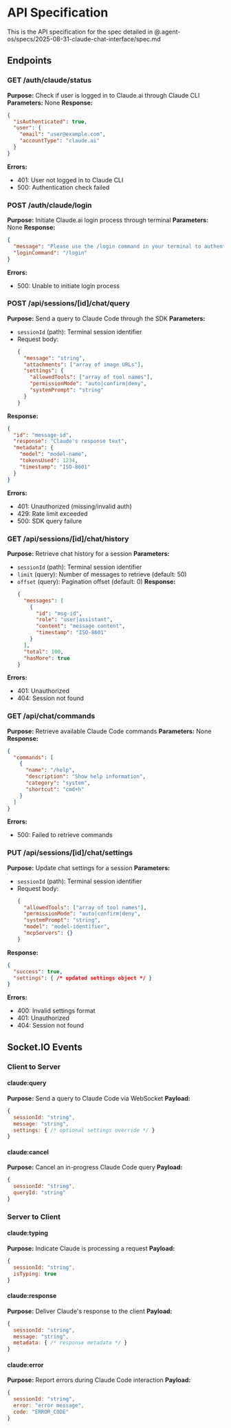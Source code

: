 # API Specification

This is the API specification for the spec detailed in @.agent-os/specs/2025-08-31-claude-chat-interface/spec.md

## Endpoints

### GET /auth/claude/status
**Purpose:** Check if user is logged in to Claude.ai through Claude CLI
**Parameters:** None
**Response:** 
```json
{
  "isAuthenticated": true,
  "user": {
    "email": "user@example.com",
    "accountType": "claude.ai"
  }
}
```
**Errors:** 
- 401: User not logged in to Claude CLI
- 500: Authentication check failed

### POST /auth/claude/login
**Purpose:** Initiate Claude.ai login process through terminal
**Parameters:** None
**Response:**
```json
{
  "message": "Please use the /login command in your terminal to authenticate with Claude.ai",
  "loginCommand": "/login"
}
```
**Errors:**
- 500: Unable to initiate login process

### POST /api/sessions/[id]/chat/query
**Purpose:** Send a query to Claude Code through the SDK
**Parameters:**
- `sessionId` (path): Terminal session identifier
- Request body:
  ```json
  {
    "message": "string",
    "attachments": ["array of image URLs"],
    "settings": {
      "allowedTools": ["array of tool names"],
      "permissionMode": "auto|confirm|deny",
      "systemPrompt": "string"
    }
  }
  ```
**Response:**
  ```json
  {
    "id": "message-id",
    "response": "Claude's response text",
    "metadata": {
      "model": "model-name",
      "tokensUsed": 1234,
      "timestamp": "ISO-8601"
    }
  }
  ```
**Errors:**
- 401: Unauthorized (missing/invalid auth)
- 429: Rate limit exceeded
- 500: SDK query failure

### GET /api/sessions/[id]/chat/history
**Purpose:** Retrieve chat history for a session
**Parameters:**
- `sessionId` (path): Terminal session identifier
- `limit` (query): Number of messages to retrieve (default: 50)
- `offset` (query): Pagination offset (default: 0)
**Response:**
  ```json
  {
    "messages": [
      {
        "id": "msg-id",
        "role": "user|assistant",
        "content": "message content",
        "timestamp": "ISO-8601"
      }
    ],
    "total": 100,
    "hasMore": true
  }
  ```
**Errors:**
- 401: Unauthorized
- 404: Session not found

### GET /api/chat/commands
**Purpose:** Retrieve available Claude Code commands
**Parameters:** None
**Response:**
  ```json
  {
    "commands": [
      {
        "name": "/help",
        "description": "Show help information",
        "category": "system",
        "shortcut": "cmd+h"
      }
    ]
  }
  ```
**Errors:**
- 500: Failed to retrieve commands

### PUT /api/sessions/[id]/chat/settings
**Purpose:** Update chat settings for a session
**Parameters:**
- `sessionId` (path): Terminal session identifier
- Request body:
  ```json
  {
    "allowedTools": ["array of tool names"],
    "permissionMode": "auto|confirm|deny",
    "systemPrompt": "string",
    "model": "model-identifier",
    "mcpServers": {}
  }
  ```
**Response:**
  ```json
  {
    "success": true,
    "settings": { /* updated settings object */ }
  }
  ```
**Errors:**
- 400: Invalid settings format
- 401: Unauthorized
- 404: Session not found


## Socket.IO Events

### Client to Server

#### claude:query
**Purpose:** Send a query to Claude Code via WebSocket
**Payload:**
```javascript
{
  sessionId: "string",
  message: "string",
  settings: { /* optional settings override */ }
}
```

#### claude:cancel
**Purpose:** Cancel an in-progress Claude Code query
**Payload:**
```javascript
{
  sessionId: "string",
  queryId: "string"
}
```

### Server to Client

#### claude:typing
**Purpose:** Indicate Claude is processing a request
**Payload:**
```javascript
{
  sessionId: "string",
  isTyping: true
}
```

#### claude:response
**Purpose:** Deliver Claude's response to the client
**Payload:**
```javascript
{
  sessionId: "string",
  message: "string",
  metadata: { /* response metadata */ }
}
```

#### claude:error
**Purpose:** Report errors during Claude Code interaction
**Payload:**
```javascript
{
  sessionId: "string",
  error: "error message",
  code: "ERROR_CODE"
}
```